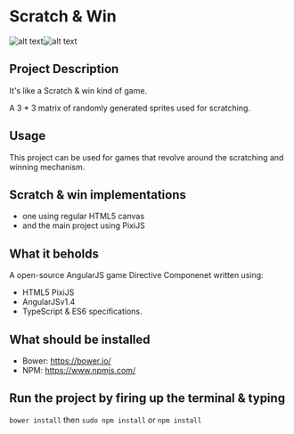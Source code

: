 
# Scratch & Win

![alt text](https://avatars0.githubusercontent.com/u/139426?v=3&s=400 "Logo Title Text 1")![alt text](http://photos3.meetupstatic.com/photos/event/7/9/1/0/600_303990992.jpeg "Logo Title Text 1")           
 
## Project Description  

It's like a Scratch & win kind of game.    

A 3 * 3 matrix of randomly generated sprites used for scratching. 


## Usage   

This project can be used for games that revolve around the scratching and winning mechanism.    


## Scratch & win implementations

- one using regular HTML5 canvas   
- and the main project using PixiJS   


## What it beholds   

A open-source AngularJS game Directive Componenet written using:
 - HTML5 PixiJS 
 - AngularJSv1.4
 - TypeScript & ES6 specifications.           


## What should be installed  

- Bower: https://bower.io/          
- NPM: https://www.npmjs.com/           
 

## Run the project by firing up the terminal & typing

``` bower install ```
then
``` sudo npm install ``` or ``` npm install ```
